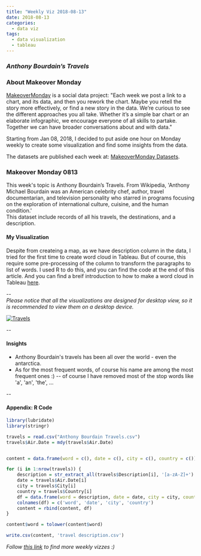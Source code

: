 ```yaml
---
title: "Weekly Viz 2018-08-13"
date: 2018-08-13
categories:
  - data viz
tags:
  - data visualization
  - tableau
---
```


### *Anthony Bourdain’s Travels*


### About Makeover Monday

[MakeoverMonday](http://www.makeovermonday.co.uk/) is a social data project:
"Each week we post a link to a chart, and its data, and then you rework the chart.
Maybe you retell the story more effectively, or find a new story in the data.
We’re curious to see the different approaches you all take. Whether it’s a simple bar chart or an elaborate infographic, we encourage everyone of all skills to partake.
Together we can have broader conversations about and with data."

Starting from Jan 08, 2018, I decided to put aside one hour on Monday weekly to create some visualization and find some insights from the data.

The datasets are published each week at: [MakeoverMonday Datasets](http://www.makeovermonday.co.uk/data/).

### Makeover Monday 0813

This week's topic is Anthony Bourdain’s Travels. From Wikipedia, 'Anthony Michael Bourdain was an American celebrity chef, author, travel documentarian, and television personality who starred in programs focusing on the exploration of international culture, cuisine, and the human condition.'  
This dataset include records of all his travels, the destinations, and a description.


#### My Visualization

Despite from createing a map, as we have description column in the data, I tried for the first time to create word cloud in Tableau. But of course, this require some pre-processing of the column to transform the paragraphs to list of words. I used R to do this, and you can find the code at the end of this article. And you can find a breif introduction to how to make a word cloud in Tableau [here](https://kb.tableau.com/articles/howto/creating-a-word-cloud).

--  
*Please notice that all the visualizations are designed for desktop view, so it is recommended to view them on a desktop device.*  

<div class='tableauPlaceholder' id='viz1534225799813' style='position: relative'>
<noscript><a href='#'>
<img alt='Travels ' src='https:&#47;&#47;public.tableau.com&#47;static&#47;images&#47;95&#47;95GKTZBNM&#47;1_rss.png' style='border: none' />
</a></noscript>
<object class='tableauViz'  style='display:none;'>
  <param name='host_url' value='https%3A%2F%2Fpublic.tableau.com%2F' />
  <param name='embed_code_version' value='3' />
  <param name='path' value='shared&#47;95GKTZBNM' />
  <param name='toolbar' value='yes' />
  <param name='static_image' value='https:&#47;&#47;public.tableau.com&#47;static&#47;images&#47;95&#47;95GKTZBNM&#47;1.png' />
  <param name='animate_transition' value='yes' />
  <param name='display_static_image' value='yes' />
  <param name='display_spinner' value='yes' />
  <param name='display_overlay' value='yes' />
  <param name='display_count' value='yes' />
  <param name='filter' value='publish=yes' />
</object></div>            
<script type='text/javascript'>          
  var divElement = document.getElementById('viz1534225799813');      
  var vizElement = divElement.getElementsByTagName('object')[0];     
  vizElement.style.width='800px';vizElement.style.height='827px';      
  var scriptElement = document.createElement('script');                
  scriptElement.src = 'https://public.tableau.com/javascripts/api/viz_v1.js';  
  vizElement.parentNode.insertBefore(scriptElement, vizElement);             
</script>  

--  

#### Insights
* Anthony Bourdain's travels has been all over the world - even the antarctica.  
* As for the most frequent words, of course his name are among the most frequent ones :) -- of course I have removed most of the stop words like 'a', 'an', 'the', ...  

--  

#### Appendix: R Code


```r  
library(lubridate)
library(stringr)

travels = read.csv("Anthony Bourdain Travels.csv")
travels$Air.Date = mdy(travels$Air.Date)


content = data.frame(word = c(), date = c(), city = c(), country = c())

for (i in 1:nrow(travels)) {
    description = str_extract_all(travels$Description[i], '[a-zA-Z]+')
    date = travels$Air.Date[i]
    city = travels$City[i]
    country = travels$Country[i]
    df = data.frame(word = description, date = date, city = city, country = country)
    colnames(df) = c('word', 'date', 'city', 'country')
    content = rbind(content, df)
}

content$word = tolower(content$word)

write.csv(content, 'travel description.csv')

```  


*Follow [this link](https://yudong-94.github.io/personal-website/project/MakeOverMonday2018/) to find more weekly vizzes :)*